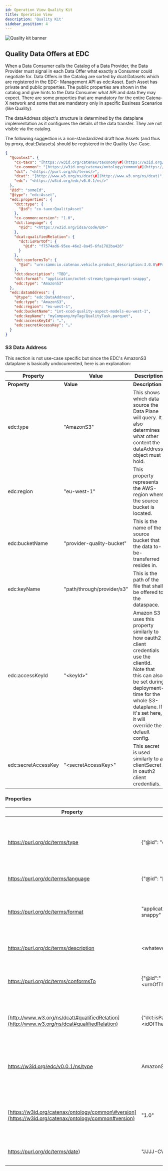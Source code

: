 ```yaml
---
id: Operation View Quality Kit
title: Operation View
description: 'Quality Kit'
sidebar_position: 4
---
```


![Quality kit banner](@site/static/img/kits\data-driven-quality-management\data-driven-quality-management-kit-logo.drawio.svg)

## Quality Data Offers at EDC[​](https://eclipse-tractusx.github.io/docs-kits/kits/Quality-Kit/Software%20Development%20View/Specification%20Quality%20Kit#quality-data-offers-at-edc)

When a Data Consumer calls the Catalog of a Data Provider, the Data Provider must signal in each Data Offer what exactly a Consumer could negotiate for. Data Offers in the Catalog are sorted by dcat:Datasets which are registered in the EDC- Management API as edc:Asset. Each Asset has private and public properties. The public properties are shown in the catalog and give hints to the Data Consumer what API and data they may expect. There are some properties that are mandatory for the entire Catena-X network and some that are mandatory only in specific Business Scenarios (like Quality).

The dataAddress object's structure is determined by the dataplane implementation as it configures the details of the data transfer. They are not visible via the catalog.

The following suggestion is a non-standardized draft how Assets (and thus by proxy, dcat:Datasets) should be registered in the Quality Use-Case.

```JSON
{
  "@context": {
    "cx-taxo": "[https://w3id.org/catenax/taxonomy\#](https://w3id.org/catenax/taxonomy)",
    "cx-common": "[https://w3id.org/catenax/ontology/common\#](https://w3id.org/catenax/ontology/common)",
    "dct": "<https://purl.org/dc/terms/>",
    "dcat": "[http://www.w3.org/ns/dcat\#](http://www.w3.org/ns/dcat)",
    "edc": "<https://w3id.org/edc/v0.0.1/ns/>"
  },
  "@id": "someId",
  "@type": "edc:Asset",
  "edc:properties": {
    "dct:type": {
      "@id": "cx-taxo:QualityAsset"
    },
    "cx-common:version": "1.0",
    "dct:language": {
      "@id": "<https://w3id.org/idsa/code/EN>"
    },
    "dcat:qualifiedRelation": {
      "dct:isPartOf": {
        "@id": "f7574ad6-95ee-46e2-8a45-6fa1782ba426"
      }
    },
    "dct:conformsTo": {
      "@id": "urn:samm:io.catenax.vehicle.product_description:3.0.0\#ProductDescription"
    },
    "dct:description": "TBD",
    "dct:format": "application/octet-stream;type=parquet-snappy",
    "edc:type": "AmazonS3"
  },
  "edc:dataAddress": {
    "@type": "edc:DataAddress",
    "edc:type": "AmazonS3",
    "edc:region": "eu-west-1",
    "edc:bucketName": "int-xcod-quality-aspect-models-eu-west-1",
    "edc:keyName": "myCompany/myTag/QualityTask.parquet",
    "edc:accessKeyId": "…",
    "edc:secretAccessKey": "…"
  }
}
```

### S3 Data Address[​](https://eclipse-tractusx.github.io/docs-kits/kits/Quality-Kit/Software%20Development%20View/Specification%20Quality%20Kit#s3-data-address)

This section is not use-case specific but since the EDC's AmazonS3 dataplane is basically undocumented, here is an explanation:

| **Property**        | **Value**                  | **Description**                                                                                                                                                                                                                    |
|---------------------|----------------------------|------------------------------------------------------------------------------------------------------------------------------------------------------------------------------------------------------------------------------------|
| **Property**        | **Value**                  | **Description**                                                                                                                                                                                                                    |
| edc:type            | "AmazonS3"                 | This shows which data source the Data Plane will query. It also determines what other content the dataAddress object must hold.                                                                                                    |
| edc:region          | "eu-west-1"                | This property represents the AWS-region where the source bucket is located.                                                                                                                                                        |
| edc:bucketName      | "provider-quality-bucket"  | This is the name of the source bucket that the data to-be-transferred resides in.                                                                                                                                                  |
| edc:keyName         | "path/through/provider/s3" | This is the path of the file that shall be offered to the dataspace.                                                                                                                                                               |
| edc:accessKeyId     | "\<keyId\>"                | Amazon S3 uses this property similarly to how oauth2 client credentials use the clientId. Note that this can also be set during deployment-time for the whole S3-dataplane. If it's set here, it will override the default config. |
| edc:secretAccessKey | "\<secretAccessKey\>"      | This secret is used similarly to a clientSecret in oauth2 client credentials.                                                                                                                                                      |

### Properties[​](https://eclipse-tractusx.github.io/docs-kits/kits/Quality-Kit/Software%20Development%20View/Specification%20Quality%20Kit#properties)

| **Property**                                                                                          | **Value**                                                        | **Optional** | **Description**                                                                                                                                                                                                                                                                                                                                                                                                               |
|-------------------------------------------------------------------------------------------------------|------------------------------------------------------------------|--------------|-------------------------------------------------------------------------------------------------------------------------------------------------------------------------------------------------------------------------------------------------------------------------------------------------------------------------------------------------------------------------------------------------------------------------------|
| <https://purl.org/dc/terms/type>                                                                      | {"@id": "cx-taxo:QualityAsset"}                                  |              | CX-0018 mandates the usage of the dct:type property to signal what kind of Asset a consumer can expect behind a dcat:Dataset. In the Quality Use-Case, this is identified as [https://w3id.org/catenax/taxonomy\#QualityAsset](https://w3id.org/catenax/taxonomy#QualityAsset). The expected payload this API serves is determined by the dcat:conformsTo property.                                                           |
| <https://purl.org/dc/terms/language>                                                                  | {"@id": "<https://w3id.org/idsa/code/EN>"}                       | x            | This property is QM-specific. As it points to an IRI, it must be embedded in a json-object with the @id key. The use of this is unclear.                                                                                                                                                                                                                                                                                      |
| <https://purl.org/dc/terms/format>                                                                    | "application/octet-stream;type=parquet-snappy"                   |              | This property is QM-specific. dct:format usually points to the correct IANA Media Type. As currently only parquet files are used, the type application/octet-stream with the added property type=parquet-snappy must be used. The syntax is expained [here](https://www.iana.org/assignments/media-types-parameters/media-types-parameters.xhtml). If in the future csv shall be supported, the value could also be text/csv. |
| <https://purl.org/dc/terms/description>                                                               | \<whatever\>                                                     | x            | This property is QM-specific. For human-readable content, rdfs:comment is the usual property but would introduce another namespace so the dct-native property is chosen here.                                                                                                                                                                                                                                                 |
| <https://purl.org/dc/terms/conformsTo>                                                                | {"@id":"\<urnOfTheCorrespondingAspectModel\>"}                   |              | This property is QM-specific. It holds the exact aspect-model-URN that defines the schema of the presented dataset including its version. The version in here refers to the data model's version, while the EDC-property cx-common:version defines the version of the underlying API serving the data.                                                                                                                        |
| [http://www.w3.org/ns/dcat\#qualifiedRelation](http://www.w3.org/ns/dcat#qualifiedRelation)           | {"dct:isPartOf": {"@id": "\<idOfTheCorrespondingQualityTask\>"}} |              | This property is QM-specific. All Asset types defined in this Kit must include this property as it links the data behind an asset with the correct QualityTask. Note that the id of the QualityTask must be used, not the id of the EDC-Asset shielding said QualityTask.                                                                                                                                                     |
| <https://w3id.org/edc/v0.0.1/ns/type>                                                                 | AmazonS3                                                         |              | This property signifies the EDC dataplane that the QM data will be transferred over. The expectation that this would be signaled via the dcat:DataSet-dcat:distribution property of the catalog currently isn't implemented in the EDC. Thus the data must be replicated here and is presented via the same property that the consumer-side transferprocesses API uses for this same signal.                                  |
| [https://w3id.org/catenax/ontology/common\#version](https://w3id.org/catenax/ontology/common#version) | "1.0"                                                            |              | CX-0018 recommends to use cx-common:version to signal the API's version. Here, the API's version is equivalent to the version of the CX-standard for the Quality domain. Creation is currently in progress as CX-0123 v1.0.0. In this EDC-property, only major and minor increments should be added.                                                                                                                          |
| <https://purl.org/dc/terms/date>)                                                                     | "JJJJ-CW-N"                                                      | \*           | This property identifies an update of an already shared catalogue asset. Day is mentioned as calender week day number, e.g. '1' means "monday"                                                                                                                                                                                                                                                                                |
